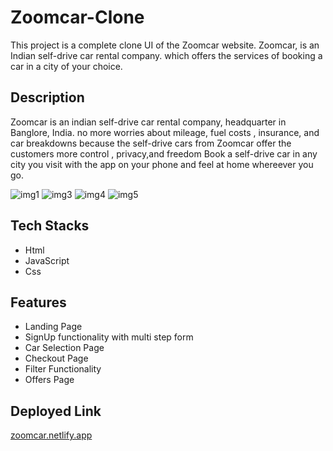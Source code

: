 # Zoomcar-Clone

This project is a complete clone UI of the Zoomcar website. Zoomcar, is an Indian self-drive car rental company. which offers the services of booking a car in a city of your choice.

## Description

Zoomcar is an indian self-drive car rental company, headquarter in Banglore, India. no more worries about mileage, fuel costs , insurance, and car breakdowns because the self-drive cars from Zoomcar offer the customers more control , privacy,and freedom Book a self-drive car in any city you visit with the app on your phone and feel at home whereever you go.

<img src="https://i.postimg.cc/c1bqsP1G/Screenshot-1006.png" alt="img1">
<img src="https://i.postimg.cc/7P7ckhR0/Screenshot-1008.png" alt="img3">
<img src="https://i.postimg.cc/C5Nsx3kT/Screenshot-1009.png" alt="img4">
<img src="https://i.postimg.cc/d3qGp5XW/Screenshot-1010.png" alt="img5">

## Tech Stacks

- Html
- JavaScript
- Css

## Features

- Landing Page
- SignUp functionality with multi step form
- Car Selection Page
- Checkout Page
- Filter Functionality
- Offers Page

## Deployed Link

<a href="https://incomparable-marzipan-d38d20.netlify.app/home.html">zoomcar.netlify.app</a>

